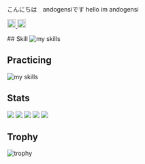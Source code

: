 こんにちは　andogensiです hello im andogensi


<p align="left">
  <a href="https://github.com/andogensi">
    <img height="20" src="https://komarev.com/ghpvc/?username=Keichan15" />
  </a>
  <a href="https://github.com/andogensi">
    <img height="20" src="https://img.shields.io/github/followers/Keichan15?label=follow&logo=github&style=flat" />
  </a>
</p>
##  Skill
<img alt="my skills" src="https://skillicons.dev/icons?theme=dark&perline=7&i=html,css,js,cpp,c," />
<br>

##  Practicing
<img alt="my skills" src="https://skillicons.dev/icons?theme=dark&perline=7&i=R,python" />
<br>

## Stats
![](http://github-profile-summary-cards.vercel.app/api/cards/profile-details?username=andoegensi&theme=gruvbox)
![](http://github-profile-summary-cards.vercel.app/api/cards/repos-per-language?username=andogensi&theme=gruvbox)
![](http://github-profile-summary-cards.vercel.app/api/cards/most-commit-language?username=andogensi&theme=gruvbox)
![](http://github-profile-summary-cards.vercel.app/api/cards/stats?username=andogensi&theme=gruvbox)
![](http://github-profile-summary-cards.vercel.app/api/cards/productive-time?username=andogensi&theme=gruvbox&utcOffset=9)

## Trophy
![trophy](https://github-profile-trophy.vercel.app/?username=Keichan15&theme=gruvbox)
